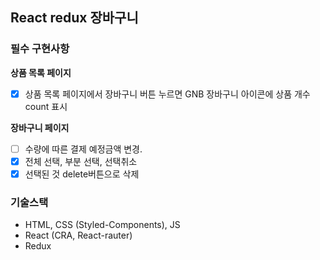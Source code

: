 ## React redux 장바구니

### 필수 구현사항
**상품 목록 페이지**
- [x] 상품 목록 페이지에서 장바구니 버튼 누르면 GNB 장바구니 아이콘에 상품 개수 count 표시

**장바구니 페이지**
- [ ] 수량에 따른 결제 예정금액 변경.
- [x] 전체 선택, 부분 선택, 선택취소
- [x] 선택된 것 delete버튼으로 삭제

### 기술스택
- HTML, CSS (Styled-Components), JS
- React (CRA, React-rauter)
- Redux
